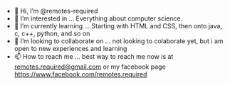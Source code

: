 - 👋 Hi, I’m @remotes-required
- 👀 I’m interested in ... Everything about computer science.
- 🌱 I’m currently learning ... Starting with HTML and CSS, then onto java, c, c++, python, and so on
- 💞️ I’m looking to collaborate on ... not looking to colaborate yet, but i am open to new experiences and learning
- 📫 How to reach me ... best way to reach me now is at remotes.required@gmail.com or my facebook page https://www.facebook.com/remotes.required

<!---
remotes-required/remotes-required is a ✨ special ✨ repository because its `README.md` (this file) appears on your GitHub profile.
You can click the Preview link to take a look at your changes.
--->
